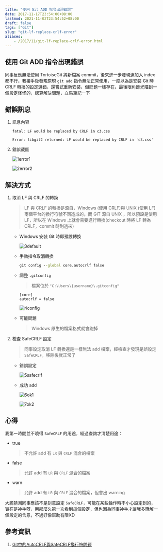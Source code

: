 ```yaml
---
title: "使用 Git ADD 指令出現錯誤"
date: 2017-11-17T23:54:00+08:00
lastmod: 2021-11-02T23:54:52+08:00
draft: false
tags: ["Git"]
slug: "git-lf-replace-crlf-error"
aliases:
    - /2017/11/git-lf-replace-crlf-error.html
---
```

## 使用 Git ADD 指令出現錯誤

同事反應無法使用 TortoiseGit 將新檔案 commit，後來進一步發現連加入 index 都不行，我接手後發現原現 `git add` 指令無法正常使用，一度以為是安裝 Git 時 CRLF 轉換的設定選錯，還嘗試重新安裝，但問題一樣存在，最後眼角餘光瞄到一個設定怪怪的，總算解決問題，立馬筆記一下

## 錯誤訊息

1. 訊息內容

    ```log
    fatal: LF would be replaced by CRLF in c3.css
    ```

    ```log
    Error: libgit2 returned: LF would be replaced by CRLF in 'c3.css'
    ```

2. 錯誤截圖

    ![1error1](https://user-images.githubusercontent.com/3851540/32955747-d3704c5a-cbf1-11e7-8113-b2745989218a.png)

    ![2error2](https://user-images.githubusercontent.com/3851540/32955748-d39c8b58-cbf1-11e7-9545-08e98afbb9cd.png)

## 解決方式

1. 取消 LF 與 CRLF 的轉換

    >LF 與 CRLF 的轉換是源自，Windows (使用 CRLF)與 UNIX (使用 LF) 兩個平台的換行符號不同造成的，而 GIT 源自 UNIX ，所以預設是使用 LF，所以在 Windows 上就會需要進行轉換(checkout 時將 LF 轉為 CRLF，commit 時則過來)

    * Windows 安裝 Git 時即預設轉換

        ![3default](https://user-images.githubusercontent.com/3851540/32955749-d3d0756c-cbf1-11e7-99f9-52e6f675b550.png)

    * 手動指令取消轉換

        ```cmd
        git config --global core.autocrlf false
        ```

    * 調整 `.gitconfig`

        > 檔案位於 `"C:\Users\{username}\.gitconfig"`

        ```config
        [core]
        autocrlf = false
        ```

        ![4config](https://user-images.githubusercontent.com/3851540/32955751-d4007988-cbf1-11e7-81f2-4f6116b22081.png)

    * 可能問題

        > Windows 原生的檔案格式就會跑掉

2. 檢查 SafeCRLF 設定

    > 同事設定取消 LF 轉換還是一樣無法 add 檔案，經檢查才發現是誤設定 `SafeCRLF`，移除後就正常了

    * 錯誤設定

        ![5safecrlf](https://user-images.githubusercontent.com/3851540/32955752-d42dd7b6-cbf1-11e7-9ec3-bf658ab4a260.png)

    * 成功 add

        ![6ok1](https://user-images.githubusercontent.com/3851540/32955753-d45eec3e-cbf1-11e7-8dde-8d2f23a93e1d.png)

        ![7ok2](https://user-images.githubusercontent.com/3851540/32955754-d48a200c-cbf1-11e7-8b1d-3b7df2c7a237.png)

## 心得

我第一時間並不曉得 `SafeCRLF` 的用途，經過查詢才清楚用途：

* true

    > 不允許 add 有 `LR` 與 `CRLF` 混合的檔案

* false

    > 允許 add 有 `LR` 與 `CRLF` 混合的檔案

* warn

    > 允許 add 有 `LR` 與 `CRLF` 混合的檔案，但會出 warning

大膽猜測同事應該不是刻意設定 `SafeCRLF`，可能在某些操作時不小心設定到的，實在是神手呀，用那麼久第一次看到這個設定，但也因為同事神手才讓我多暸解一個設定的含意，不過好像幫助有限XD

## 參考資訊

1. [Git中的AutoCRLF與SafeCRLF換行符問題](http://www.cnblogs.com/flying_bat/p/3324769.html)
